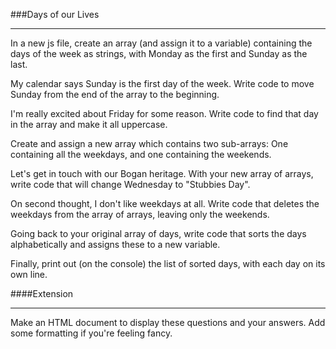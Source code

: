 
###Days of our Lives

---

In a new js file, create an array (and assign it to a variable) containing the days of the week as strings, with Monday as the first and Sunday as the last.

My calendar says Sunday is the first day of the week. Write code to move Sunday from the end of the array to the beginning.

I'm really excited about Friday for some reason. Write code to find that day in the array and make it all uppercase.

Create and assign a new array which contains two sub-arrays: One containing all the weekdays, and one containing the weekends.

Let's get in touch with our Bogan heritage. With your new array of arrays, write code that will change Wednesday to "Stubbies Day".

On second thought, I don't like weekdays at all. Write code that deletes the weekdays from the array of arrays, leaving only the weekends.

Going back to your original array of days, write code that sorts the days alphabetically and assigns these to a new variable.

Finally, print out (on the console) the list of sorted days, with each day on its own line.

####Extension

--- 


Make an HTML document to display these questions and your answers. Add some formatting if you're feeling fancy. 